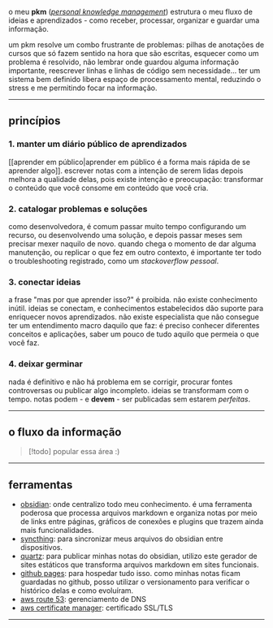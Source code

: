 o meu **pkm** (*[personal knowledge management](https://en.wikipedia.org/wiki/Personal_knowledge_management)*) estrutura o meu fluxo de ideias e aprendizados - como receber, processar, organizar e guardar uma informação. 

um pkm resolve um combo frustrante de problemas: pilhas de anotações de cursos que só fazem sentido na hora que são escritas, esquecer como um problema é resolvido, não lembrar onde guardou alguma informação importante, reescrever linhas e linhas de código sem necessidade... ter um sistema bem definido libera espaço de processamento mental, reduzindo o stress e me permitindo focar na informação.

---
## princípios
### 1. manter um diário público de aprendizados
[[aprender em público|aprender em público é  a forma mais rápida de se aprender algo]]. escrever notas com a intenção de serem lidas depois melhora a qualidade delas, pois existe intenção e preocupação: transformar o conteúdo que você consome em conteúdo que você cria.
### 2. catalogar problemas e soluções
como desenvolvedora, é comum passar muito tempo configurando um recurso, ou desenvolvendo uma solução, e depois passar meses sem precisar mexer naquilo de novo. quando chega o momento de dar alguma manutenção, ou replicar o que fez em outro contexto, é importante ter todo o troubleshooting registrado, como um *stackoverflow pessoal*.
### 3. conectar ideias
a frase "mas por que aprender isso?" é proibida. não existe conhecimento inútil. ideias se conectam, e conhecimentos estabelecidos dão suporte para enriquecer novos aprendizados. não existe especialista que não consegue ter um entendimento macro daquilo que faz: é preciso conhecer diferentes conceitos e aplicações, saber um pouco de tudo aquilo que permeia o que você faz.
### 4. deixar germinar
nada é definitivo e não há problema em se corrigir, procurar fontes controversas ou publicar algo incompleto. ideias se transformam com o tempo. notas podem - e **devem** - ser publicadas sem estarem *perfeitas*.

---------------
## o fluxo da informação
>[!todo]
>popular essa área :)

---------------------
## ferramentas
- [obsidian](https://obsidian.md/): onde centralizo todo meu conhecimento. é uma ferramenta poderosa que processa arquivos markdown e organiza notas por meio de links entre páginas, gráficos de conexões e plugins que trazem ainda mais funcionalidades. 
- [syncthing](https://syncthing.net/): para sincronizar meus arquivos do obsidian entre dispositivos.
- [quartz](https://quartz.jzhao.xyz/): para publicar minhas notas do obsidian, utilizo este gerador de sites estáticos que transforma arquivos markdown em sites funcionais.
- [github pages](https://pages.github.com/): para hospedar tudo isso. como minhas notas ficam guardadas no github, posso utilizar o versionamento para verificar o histórico delas e como evoluíram.
- [aws route 53](https://aws.amazon.com/pt/route53/): gerenciamento de DNS
- [aws certificate manager](https://aws.amazon.com/certificate-manager/): certificado SSL/TLS
----------


